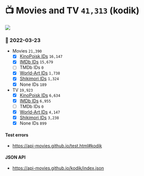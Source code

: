 # :tv: Movies and TV `41,313` (kodik)

<a href="https://API-Movies.github.io"><img src="https://API-Movies.github.io/banner.png?cache"></a>

### :date: 2022-03-23
- Movies `21,390`
  - [x] <a href="https://API-Movies.github.io/kodik/movie_kinopoisk_ids.json">KinoPoisk IDs</a> `16,147`
  - [x] <a href="https://API-Movies.github.io/kodik/movie_imdb_ids.json">IMDb IDs</a> `15,679`
  - [ ] TMDb IDs `0`
  - [x] <a href="https://API-Movies.github.io/kodik/movie_world_art_ids.json">World-Art IDs</a> `1,738`
  - [x] <a href="https://API-Movies.github.io/kodik/movie_shikimori_ids.json">Shikimori IDs</a> `1,324`
  - [x] None IDs `189`
- TV `19,923`
  - [x] <a href="https://API-Movies.github.io/kodik/tv_kinopoisk_ids.json">KinoPoisk IDs</a> `6,634`
  - [x] <a href="https://API-Movies.github.io/kodik/tv_imdb_ids.json">IMDb IDs</a> `6,955`
  - [ ] TMDb IDs `0`
  - [x] <a href="https://API-Movies.github.io/kodik/tv_world_art_ids.json">World-Art IDs</a> `4,147`
  - [x] <a href="https://API-Movies.github.io/kodik/tv_shikimori_ids.json">Shikimori IDs</a> `3,238`
  - [x] None IDs `899`
#### Test errors
- <a href='https://api-movies.github.io/test.html#kodik'>https://api-movies.github.io/test.html#kodik</a>
#### JSON API
- <a href='https://api-movies.github.io/kodik/index.json'>https://api-movies.github.io/kodik/index.json</a>
